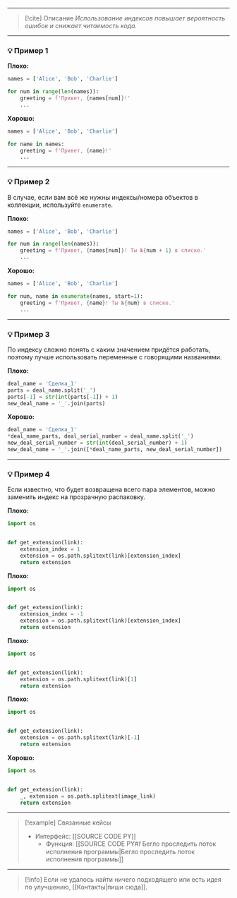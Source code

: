 ***

> [!cite] Описание
>_Использование индексов повышает вероятность ошибок и снижает читаемость кода._

***
### 💡 Пример 1


**Плохо:**
```python
names = ['Alice', 'Bob', 'Charlie']

for num in range(len(names)):
	greeting = f'Привет, {names[num]}!'
	...
```

**Хорошо:**
```python
names = ['Alice', 'Bob', 'Charlie']

for name in names:
	greeting = f'Привет, {name}!'
	...
```

***
### 💡 Пример 2
В случае, если вам всё же нужны индексы/номера объектов в коллекции, используйте `enumerate`.

**Плохо:**
```python
names = ['Alice', 'Bob', 'Charlie']

for num in range(len(names)):
	greeting = f'Привет, {names[num]}! Ты №{num + 1} в списке.'
	...
```

**Хорошо:**
```python
names = ['Alice', 'Bob', 'Charlie']

for num, name in enumerate(names, start=1):
	greeting = f'Привет, {name}! Ты №{num} в списке.'
	...
```

***
### 💡 Пример 3
По индексу сложно понять с каким значением придётся работать, поэтому лучше использовать переменные с говорящими названиями.

**Плохо:**
```python
deal_name = 'Сделка_1'
parts = deal_name.split('_')
parts[-1] = str(int(parts[-1]) + 1)
new_deal_name = '_'.join(parts)
```

**Хорошо:**
```python
deal_name = 'Сделка_1'
*deal_name_parts, deal_serial_number = deal_name.split('_')
new_deal_serial_number = str(int(deal_serial_number) + 1)
new_deal_name = '_'.join([*deal_name_parts, new_deal_serial_number])
```

***
### 💡 Пример 4
Если известно, что будет возвращена всего пара элементов, можно заменить индекс на прозрачную распаковку.

**Плохо:**
```python
import os


def get_extension(link):
	extension_index = 1
	extension = os.path.splitext(link)[extension_index]
	return extension
```

**Плохо:**
```python
import os


def get_extension(link):
	extension_index = -1
	extension = os.path.splitext(link)[extension_index]
	return extension
```

**Плохо:**
```python
import os


def get_extension(link):
	extension = os.path.splitext(link)[1]
	return extension
```

**Плохо:**
```python
import os


def get_extension(link):
	extension = os.path.splitext(link)[-1]
	return extension
```

**Хорошо:**
```python
import os


def get_extension(link):
	_, extension = os.path.splitext(image_link)
	return extension
```

***

> [!example] Связанные кейсы
>- Интерфейс: [[SOURCE CODE PY]]
>	- Функция: [[SOURCE CODE PY#𝑓 Бегло проследить поток исполнения программы|Бегло проследить поток исполнения программы]]

***

> [!info]
> Если не удалось найти ничего подходящего или есть идея по улучшению, [[Контакты|пиши сюда]].
